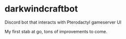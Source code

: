 # darkwindcraftbot
Discord bot that interacts with Pterodactyl gameserver UI

My first stab at go, tons of improvements to come.
